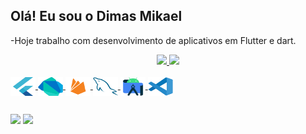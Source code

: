 ## Olá! Eu sou  o Dimas Mikael

-Hoje trabalho com desenvolvimento de aplicativos em  Flutter e dart.

<div align="center">
  <a href="https://github.com/dimamikael">
  <img height="180em" src="https://github-readme-stats.vercel.app/api?username=dimasmikael&show_icons=true&theme=dark&include_all_commits=true&count_private=true"/>
  <img height="180em" src="https://github-readme-stats.vercel.app/api/top-langs/?username=dimasmikael&layout=compact&langs_count=7&theme=dark"/>
</div

</div>
<div style="display: inline_block"><br>
  <img align="center" alt="DM-Js" height="30" width="40" src="https://github.com/dimasmikael/dimasmikael/blob/main/assets/flutter-original.svg">
  <img align="center" alt="DM-Ts" height="30" width="40" src="https://github.com/dimasmikael/dimasmikael/blob/main/assets/dart-original.svg">
  <img align="center" alt="DM-Ts" height="30" width="40" src="https://github.com/dimasmikael/dimasmikael/blob/main/assets/firebase-plain.svg">
  <img align="center" alt="DM-Ts" height="30" width="40" src="https://github.com/dimasmikael/dimasmikael/blob/main/assets/mysql-original.svg">
  <img align="center" alt="DM-Ts" height="30" width="40" src="https://github.com/dimasmikael/dimasmikael/blob/main/assets/androidstudio-original.svg">
  <img align="center" alt="DM-Ts" height="30" width="40" src="https://github.com/dimasmikael/dimasmikael/blob/main/assets/vscode-original.svg">

</div>
  
  ##

  <a href = "mailto:dimasmikael.souza@gmail.com"><img src="https://img.shields.io/badge/-Gmail-%23333?style=for-the-badge&logo=gmail&logoColor=white" target="_blank"></a>
  <a href="https://www.linkedin.com/in/dimas-m-1834aba0/" target="_blank"><img src="https://img.shields.io/badge/-LinkedIn-%230077B5?style=for-the-badge&logo=linkedin&logoColor=white" target="_blank"></a> 

</div>
